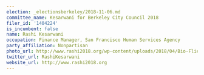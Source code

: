 ```yaml
---
election: _electionsberkeley/2018-11-06.md
committee_name: Kesarwani for Berkeley City Council 2018
filer_id: '1404224'
is_incumbent: false
name: Rashi Kesarwani
occupation: Finance Manager, San Francisco Human Services Agency
party_affiliation: Nonpartisan
photo_url: http://www.rashi2018.org/wp-content/uploads/2018/04/Bio-Flier-Photo.jpg
twitter_url: RashiKesarwani
website_url: http://www.rashi2018.org
---
```

